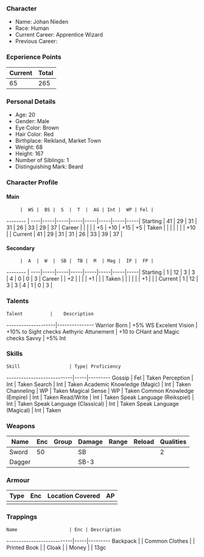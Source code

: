 ### Character
- Name: Johan Nieden
- Race: Human
- Current Career: Apprentice Wizard
- Previous Career:

### Ecperience Points
Current | Total
--------|------
     65 | 265

### Personal Details
- Age: 20
- Gender: Male
- Eye Color: Brown
- Hair Color: Red
- Birthplace: Reikland, Market Town
- Weight: 68
- Height: 167
- Number of Siblings: 1
- Distinguishing Mark: Beard

### Character Profile

#### Main
         |  WS |  BS |  S  |  T  |  AG | Int |  WP | Fel |
-------- | ----|-----|-----|-----|-----|-----|-----|-----|
Starting |  41 |  29 |  31 |  31 |  26 |  33 |  29 |  37 |
Career   |     |     |     |     |  +5 | +10 | +15 |  +5 |
Taken    |     |     |     |     |     |     | +10 |     |
Current  |  41 |  29 |  31 |  31 |  26 |  33 |  39 |  37 |

#### Secondary
         |  A  |  W  |  SB |  TB |  M  | Mag |  IP |  FP |
-------- | ----|-----|-----|-----|-----|-----|-----|-----|
Starting |  1  |  12 |  3  |  3  |  4  |  0  |  0  |  3  |
Career   |     |  +2 |     |     |     |  +1 |     |     |
Taken    |     |     |     |     |     |  +1 |     |     |
Current  |  1  |  12 |  3  |  3  |  4  |  1  |  0  |  3  |
  
### Talents
    Talent          |    Description
--------------------|---------------
Warrior Born        | +5% WS
Excelent Vision     | +10% to Sight checks
Aethyric Attunement | +10 to CHant and Magic checks
Savvy               | +5% Int

### Skills
    Skill                  | Type| Proficiency
---------------------------|-----|---------
Gossip                     | Fel | Taken
Perception                 | Int | Taken
Search                     | Int | Taken
Academic Knowledge (Magic) | Int | Taken
Channeling                 |  WP | Taken
Magical Sense              |  WP | Taken
Common Knowledge (Empire)  | Int | Taken
Read/Write                 | Int | Taken
Speak Language (Reikspiel) | Int | Taken
Speak Language (Classical) | Int | Taken
Speak Language (Magical)   | Int | Taken

### Weapons
   Name  | Enc | Group | Damage | Range | Reload | Qualities
-------- |-----|-------|--------|-------|--------|----------
   Sword |  50 |       |   SB   |       |        | 2 
  Dagger |     |       |  SB-3  |       |        |  
  
### Armour
   Type  | Enc | Location Covered | AP |
---------|-----|------------------|----|
         |     |                  |    |

### Trappings
    Name                   | Enc | Description
---------------------------|-----|---------
Backpack                   |     | 
Common Clothes             |     | 
Printed Book               |     | 
Cloak                      |     | 
Money                      |     | 13gc
